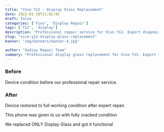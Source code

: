 ```yaml
---
title: "Vivo Y12 - Display Glass Replacement"
date: 2022-01-10T11:02:02
draft: false
categories: ['Vivo', 'Display Repair']
tags: ['Y12', 'display']
description: "Professional repair service for Vivo Y12. Expert diagnosis and quality repairs in Bangalore."
slug: "vivo-y12-display-glass-replacement"
banner: "img/banners/banner-4.jpg"

author: "Gadjoy Repair Team"
summary: "Professional display glass replacement for Vivo Y12. Expert technicians, quality parts, warranty included."
---
```


### Before

Device condition before our professional repair service.

### After

Device restored to full working condition after expert repair.

This phone was given to us with fully cracked condition

We replaced ONLY Display Glass and got it functional